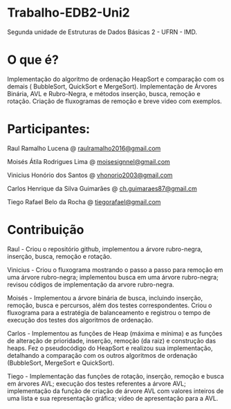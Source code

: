 # Trabalho-EDB2-Uni2
Segunda unidade de Estruturas de Dados Básicas 2 - UFRN - IMD.

# O que é?
Implementação do algoritmo de ordenação HeapSort e comparação com os demais ( BubbleSort, QuickSort e MergeSort). Implementação de Árvores Binária, AVL e Rubro-Negra, e métodos inserção, busca, remoção e rotação. Criação de fluxogramas de remoção e breve video com exemplos.

# Participantes:
Raul Ramalho Lucena @ raulramalho2016@gmail.com

Moisés Átila Rodrigues Lima @ moisesignnel@gmail.com

Vinicius Honório dos Santos @ vhonorio2003@gmail.com

Carlos Henrique da Silva Guimarães @ ch.guimaraes87@gmail.cm

Tiego Rafael Belo da Rocha @ tiegorafael@gmail.com

# Contribuição

Raul - Criou o repositório github, implementou a árvore rubro-negra, inserção, busca, remoção e rotação.

Vinicius - Criou o fluxograma mostrando o passo a passo para remoção em uma árvore rubro-negra; implementou busca em uma árvore rubro-negra; revisou códigos de implementação da arvore rubro-negra.

Moisés - Implementou a árvore binária de busca, incluindo inserção, remoção, busca e percursos, além dos testes correspondentes. Criou o fluxograma para a estratégia de balanceamento e registrou o tempo de execução dos testes dos algoritmos de ordenação.

Carlos - Implementou as funções de Heap (máxima e mínima) e as funções de alteração de prioridade, inserção, remoção (da raiz) e construção das heaps. Fez o pseudocódigo do HeapSort e realizou sua implementação, detalhando a comparação com os outros algoritmos de ordenação (BubbleSort, MergeSort e QuickSort).

Tiego - Implementação das funções de rotação, inserção, remoção e busca em árvores AVL; execução dos testes referentes a árvore AVL; implementação da função de criação de árvore AVL com valores inteiros de uma lista e sua representação gráfica; vídeo de apresentação para a AVL.
